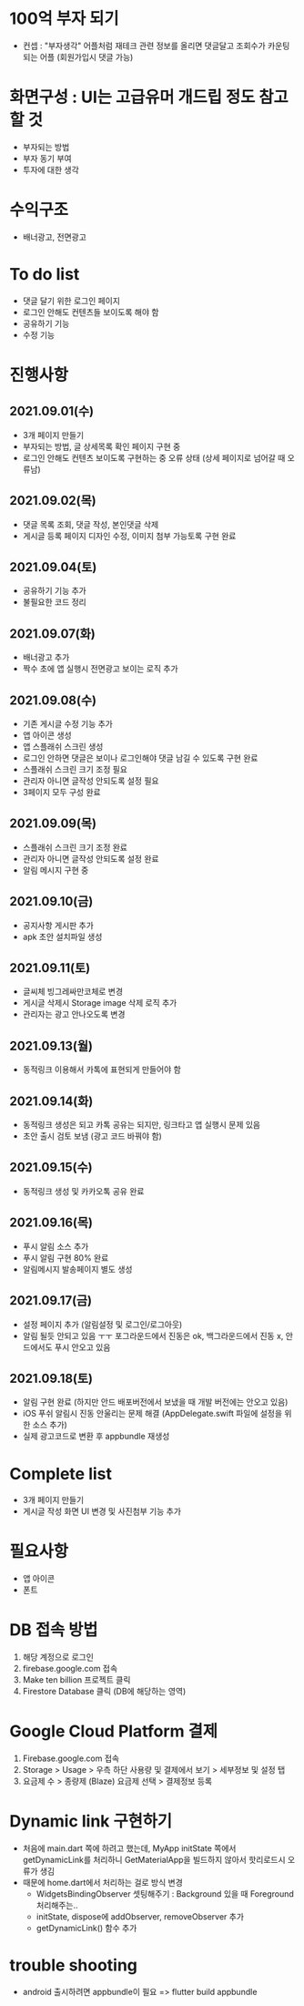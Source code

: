 # 100억 부자 되기
- 컨셉 : "부자생각" 어플처럼 재테크 관련 정보를 올리면 댓글달고 조회수가 카운팅되는 어플 (회원가입시 댓글 가능)

# 화면구성 : UI는 고급유머 개드립 정도 참고할 것
- 부자되는 방법
- 부자 동기 부여
- 투자에 대한 생각

# 수익구조
- 배너광고, 전면광고

# To do list
- 댓글 달기 위한 로그인 페이지
- 로그인 안해도 컨텐츠들 보이도록 해야 함
- 공유하기 기능
- 수정 기능

# 진행사항
## 2021.09.01(수)
- 3개 페이지 만들기
- 부자되는 방법, 글 상세목록 확인 페이지 구현 중
- 로그인 안해도 컨텐츠 보이도록 구현하는 중 오류 상태 (상세 페이지로 넘어갈 때 오류남)

## 2021.09.02(목)
- 댓글 목록 조회, 댓글 작성, 본인댓글 삭제
- 게시글 등록 페이지 디자인 수정, 이미지 첨부 가능토록 구현 완료

## 2021.09.04(토)
- 공유하기 기능 추가
- 불필요한 코드 정리

## 2021.09.07(화)
- 배너광고 추가
- 짝수 초에 앱 실행시 전면광고 보이는 로직 추가

## 2021.09.08(수)
- 기존 게시글 수정 기능 추가
- 앱 아이콘 생성
- 앱 스플래쉬 스크린 생성
- 로그인 안하면 댓글은 보이나 로그인해야 댓글 남길 수 있도록 구현 완료
- 스플래쉬 스크린 크기 조정 필요
- 관리자 아니면 글작성 안되도록 설정 필요
- 3페이지 모두 구성 완료

## 2021.09.09(목)
- 스플래쉬 스크린 크기 조정 완료
- 관리자 아니면 글작성 안되도록 설정 완료
- 알림 메시지 구현 중

## 2021.09.10(금)
- 공지사항 게시판 추가
- apk 초안 설치파일 생성

## 2021.09.11(토)
- 글씨체 빙그레싸만코체로 변경
- 게시글 삭제시 Storage image 삭제 로직 추가
- 관리자는 광고 안나오도록 변경

## 2021.09.13(월)
- 동적링크 이용해서 카톡에 표현되게 만들어야 함

## 2021.09.14(화)
- 동적링크 생성은 되고 카톡 공유는 되지만, 링크타고 앱 실행시 문제 있음
- 초안 출시 검토 보냄 (광고 코드 바꿔야 함)

## 2021.09.15(수)
- 동적링크 생성 및 카카오톡 공유 완료

## 2021.09.16(목)
- 푸시 알림 소스 추가
- 푸시 알림 구현 80% 완료
- 알림메시지 발송페이지 별도 생성

## 2021.09.17(금)
- 설정 페이지 추가 (알림설정 및 로그인/로그아웃)
- 알림 될듯 안되고 있음 ㅜㅜ 포그라운드에서 진동은 ok, 백그라운드에서 진동 x, 안드에서도 푸시 안오고 있음

## 2021.09.18(토)
- 알림 구현 완료 (하지만 안드 배포버전에서 보냈을 때 개발 버전에는 안오고 있음)
- iOS 푸쉬 알림시 진동 안울리는 문제 해결 (AppDelegate.swift 파일에 설정을 위한 소스 추가)
- 실제 광고코드로 변환 후 appbundle 재생성

# Complete list
- 3개 페이지 만들기
- 게시글 작성 화면 UI 변경 및 사진첨부 기능 추가

# 필요사항
- 앱 아이콘
- 폰트

# DB 접속 방법
1. 해당 계정으로 로그인
2. firebase.google.com 접속
3. Make ten billion 프로젝트 클릭
4. Firestore Database 클릭 (DB에 해당하는 영역)

# Google Cloud Platform 결제
1. Firebase.google.com 접속
2. Storage > Usage > 우측 하단 사용량 및 결제에서 보기 > 세부정보 및 설정 탭
3. 요금제 수 > 종량제 (Blaze) 요금제 선택 > 결제정보 등록

# Dynamic link 구현하기
- 처음에 main.dart 쪽에 하려고 했는데, MyApp initState 쪽에서 getDynamicLink를 처리하니 GetMaterialApp을 빌드하지 않아서 핫리로드시 오류가 생김
- 때문에 home.dart에서 처리하는 걸로 방식 변경
    - WidgetsBindingObserver 셋팅해주기 : Background 있을 때 Foreground 처리해주는..
    - initState, dispose에 addObserver, removeObserver 추가
    - getDynamicLink() 함수 추가

# trouble shooting
- android 출시하려면 appbundle이 필요 => flutter build appbundle
